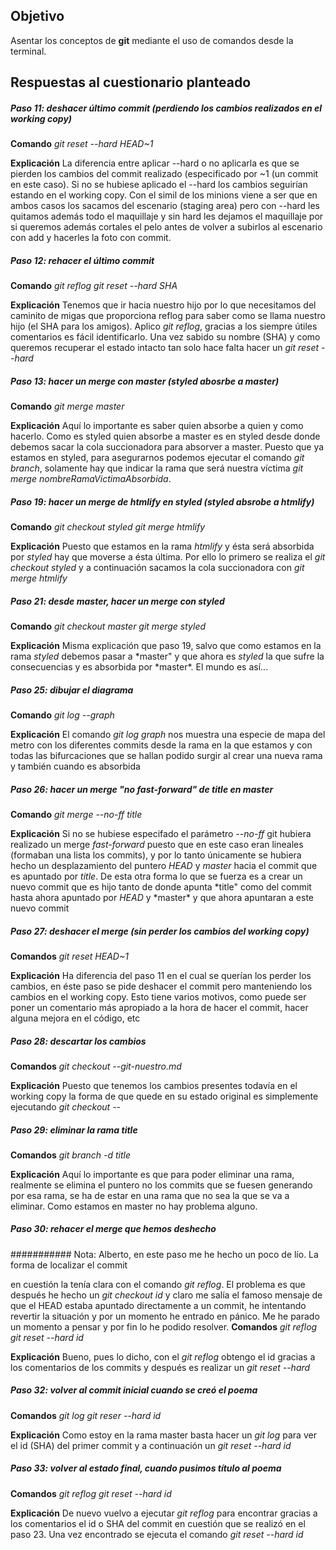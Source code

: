 ## Objetivo
Asentar los conceptos de **git** mediante el uso de comandos desde la terminal.

## Respuestas al cuestionario planteado

##### Paso 11: deshacer último commit (perdiendo los cambios realizados en el working copy)

**Comando**
_git reset --hard HEAD~1_

**Explicación**
La diferencia entre aplicar --hard o no aplicarla es que se pierden los cambios del commit realizado (especificado
por ~1 (un commit en este caso). Si no se hubiese aplicado el --hard los cambios seguirían estando en el
working copy. Con el simil de los minions viene a ser que en ambos casos los sacamos del escenario (staging area)
pero con --hard les quitamos además todo el maquillaje y sin hard les dejamos el maquillaje por si queremos
además cortales el pelo antes de volver a subirlos al escenario con add y hacerles la foto con commit.

##### Paso 12: rehacer el último commit

**Comando**
_git reflog_
_git reset --hard SHA_

**Explicación**
Tenemos que ir hacia nuestro hijo por lo que necesitamos del caminito de migas que proporciona reflog para
saber como se llama nuestro hijo (el SHA para los amigos). Aplico _git reflog_, gracias a los siempre útiles
comentarios es fácil identificarlo. Una vez sabido su nombre (SHA) y como queremos recuperar el estado intacto
tan solo hace falta hacer un _git reset --hard <SHA>_

##### Paso 13: hacer un merge con master (styled abosrbe a master)

**Comando**
_git merge master_

**Explicación**
Aquí lo importante es saber quien absorbe a quien y como hacerlo. Como es styled quien absorbe a master es
en styled desde donde debemos sacar la cola succionadora para absorver a master. Puesto que ya estamos en
styled, para asegurarnos podemos ejecutar el comando _git branch_, solamente hay que indicar la rama que
será nuestra víctima _git merge nombreRamaVictimaAbsorbida_.

##### Paso 19: hacer un merge de htmlify en styled (styled absrobe a htmlify)

**Comando**
_git checkout styled_
_git merge htmlify_

**Explicación**
Puesto que estamos en la rama _htmlify_ y ésta será absorbida por _styled_ hay que moverse a ésta última.
Por ello lo primero se realiza el _git checkout styled_ y a continuación sacamos la cola succionadora con
_git merge htmlify_

##### Paso 21: desde master, hacer un merge con styled

**Comando**
_git checkout master_
_git merge styled_

**Explicación**
Misma explicación que paso 19, salvo que como estamos en la rama _styled_ debemos pasar a *master" y que
ahora es *styled* la que sufre la consecuencias y es absorbida por *master\*. El mundo es así...

##### Paso 25: dibujar el diagrama

**Comando**
_git log --graph_

**Explicación**
El comando _git log graph_ nos muestra una especie de mapa del metro con los diferentes commits desde la
rama en la que estamos y con todas las bifurcaciones que se hallan podido surgir al crear una nueva rama
y también cuando es absorbida

##### Paso 26: hacer un merge "no fast-forward" de title en master

**Comando**
_git merge --no-ff title_

**Explicación**
Si no se hubiese especifado el parámetro _--no-ff_ git hubiera realizado un merge _fast-forward_ puesto
que en este caso eran lineales (formaban una lista los commits), y por lo tanto únicamente se hubiera
hecho un desplazamiento del puntero _HEAD_ y _master_ hacia el commit que es apuntado por _title_. De esta
otra forma lo que se fuerza es a crear un nuevo commit que es hijo tanto de donde apunta *title" como del
commit hasta ahora apuntado por *HEAD* y *master\* y que ahora apuntaran a este nuevo commit

##### Paso 27: deshacer el merge (sin perder los cambios del working copy)

**Comandos**
_git reset HEAD~1_

**Explicación**
Ha diferencia del paso 11 en el cual se querían los perder los cambios, en éste paso se pide
deshacer el commit pero manteniendo los cambios en el working copy. Esto tiene varios motivos,
como puede ser poner un comentario más apropiado a la hora de hacer el commit, hacer alguna
mejora en el código, etc

##### Paso 28: descartar los cambios

**Comandos**
_git checkout --git-nuestro.md_

**Explicación**
Puesto que tenemos los cambios presentes todavía en el working copy la forma de que quede en su
estado original es simplemente ejecutando _git checkout --<nombreArchivo>_

##### Paso 29: eliminar la rama title

**Comandos**
_git branch -d title_

**Explicación**
Aquí lo importante es que para poder eliminar una rama, realmente se elimina el puntero no los
commits que se fuesen generando por esa rama, se ha de estar en una rama que no sea la que se
va a eliminar. Como estamos en master no hay problema alguno.

##### Paso 30: rehacer el merge que hemos deshecho

########### Nota: Alberto, en este paso me he hecho un poco de lío. La forma de localizar el commit

en cuestión la tenía clara con el comando _git reflog_. El problema es que después he hecho un
_git checkout id_ y claro me salía el famoso mensaje de que el HEAD estaba apuntado directamente
a un commit, he intentando revertir la situación y por un momento he entrado en pánico. Me he
parado un momento a pensar y por fin lo he podido resolver.
**Comandos**
_git reflog_
_git reset --hard id_

**Explicación**
Bueno, pues lo dicho, con el _git reflog_ obtengo el id gracias a los comentarios de los commits
y después es realizar un _git reset --hard <id>_

##### Paso 32: volver al commit inicial cuando se creó el poema

**Comandos**
_git log_
_git reser --hard id_

**Explicación**
Como estoy en la rama master basta hacer un _git log_ para ver el id (SHA) del primer commit
y a continuación un _git reset --hard id_

##### Paso 33: volver al estado final, cuando pusimos título al poema

**Comandos**
_git reflog_
_git reset --hard id_

**Explicación**
De nuevo vuelvo a ejecutar _git reflog_ para encontrar gracias a los comentarios el id o SHA
del commit en cuestión que se realizó en el paso 23. Una vez encontrado se ejecuta el comando
_git reset --hard id_

